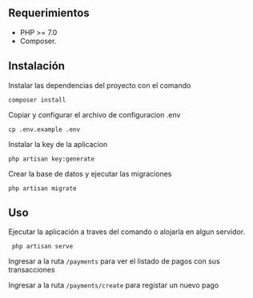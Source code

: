 ## Requerimientos

- PHP >= 7.0
- Composer.

## Instalación

Instalar las dependencias del proyecto con el comando

```
composer install
```

Copiar y configurar el archivo de configuracion .env

```
cp .env.example .env
```

Instalar la key de la aplicacion

```
php artisan key:generate
```

Crear la base de datos y ejecutar las migraciones

```
php artisan migrate
```

## Uso

Ejecutar la aplicación a traves del comando o alojarla en algun servidor.

```
 php artisan serve
 ```
   
 Ingresar a la ruta `/payments` para ver el listado de pagos con sus transacciones
 
 Ingresar a la ruta `/payments/create` para registar un nuevo pago

